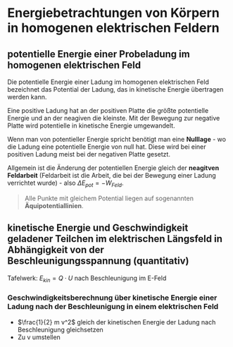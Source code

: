 # Energiebetrachtungen von Körpern in homogenen elektrischen Feldern

## potentielle Energie einer Probeladung im homogenen elektrischen Feld

Die potentielle Energie einer Ladung im homogenen elektrischen Feld bezeichnet das Potential der Ladung, das in kinetische Energie übertragen werden kann.

Eine positive Ladung hat an der positiven Platte die größte potentielle Energie und an der neagiven die kleinste. Mit der Bewegung zur negative Platte wird potentielle in kinetische Energie umgewandelt.

Wenn man von potentieller Energie spricht benötigt man eine **Nulllage** - wo die Ladung eine potentielle Energie von null hat. Diese wird bei einer positiven Ladung meist bei der negativen Platte gesetzt.

Allgemein ist die Änderung der potentiellen Energie gleich der **neagitven Feldarbeit** (Feldarbeit ist die Arbeit, die bei der Bewegung einer Ladung verrichtet wurde) - also $\Delta E_{pot} = - W_{Feld}$.

> Alle Punkte mit gleichem Potential liegen auf sogenannten **Äquipotentiallinien**.

## kinetische Energie und Geschwindigkeit geladener Teilchen im elektrischen Längsfeld in Abhängigkeit von der Beschleunigungsspannung (quantitativ)

Tafelwerk: $E_{kin} = Q \cdot U$ nach Beschleunigung im E-Feld

### Geschwindigkeitsberechnung über kinetische Energie einer Ladung nach der Beschleunigung in einem elektrischen Feld

- $\frac{1}{2} m v^2$ gleich der kinetischen Energie der Ladung nach Beschleunigung gleichsetzen
- Zu v umstellen
